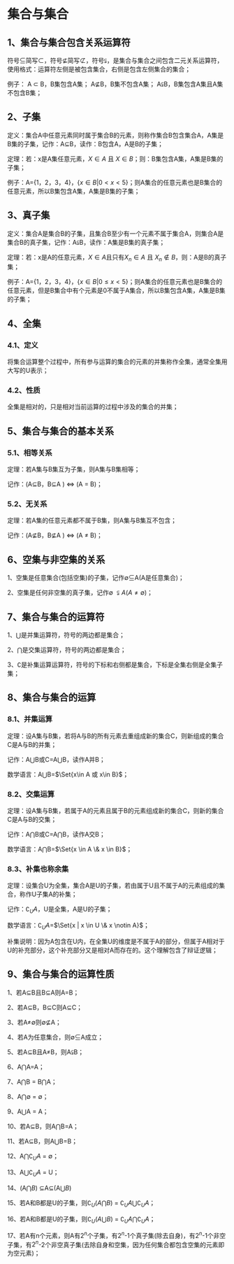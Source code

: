 # 集合与集合

## 1、集合与集合包含关系运算符
符号$\subseteq$简写$\subset$，符号$\nsubseteq$简写${⊄}$，符号$\subsetneqq$，是集合与集合之间包含二元关系运算符，使用格式：运算符左侧是被包含集合，右侧是包含左侧集合的集合；

例子：
A $\subset$ B，B集包含A集；
A$\nsubseteq$B，B集不包含A集；
A$\subsetneqq$B，B集包含A集且A集不包含B集；

## 2、子集
定义：集合A中任意元素同时属于集合B的元素，则称作集合B包含集合A，A集是B集的子集，记作：A$\subseteq$B，读作：B包含A，A是B的子集；

定理：若：x是A集任意元素，$X\in A$ 且 $X\in B$；则：B集包含A集，A集是B集的子集；

例子：A={1，2，3，4}，{$x \in B | 0<x<5$}；则A集合的任意元素也是B集合的任意元素，所以B集包含A集，A集是B集的子集；

## 3、真子集
定义：集合A是集合B的子集，且集合B至少有一个元素不属于集合A，则集合A是集合B的真子集，记作：A$\subsetneqq$B，读作：A集是B集的真子集；

定理：若：x是A的任意元素，$X\in A$且只有$X_{n}\in A$ 且 $X_{n}\notin B$，则：A是B的真子集；

例子：A={1，2，3，4}，{$x \in B | 0\leqslant x<5$}；则A集合的任意元素也是B集合的任意元素，但是B集合中有个元素是0不属于A集合，所以B集包含A集，A集是B集的子集；

## 4、全集
### 4.1、定义
将集合运算整个过程中，所有参与运算的集合的元素的并集称作全集，通常全集用大写的U表示；

### 4.2、性质
全集是相对的，只是相对当前运算的过程中涉及的集合的并集；

## 5、集合与集合的基本关系
### 5.1、相等关系
定理：若A集与B集互为子集，则A集与B集相等；

记作：(A$\subseteq$B，B$\subseteq$A ) $\Leftrightarrow$ (A = B)；

### 5.2、无关系
定理：若A集的任意元素都不属于B集，则A集与B集互不包含；

记作：(A$\nsubseteq$B，B$\nsubseteq$A ) $\Leftrightarrow$ (A $\ne$ B)；

## 6、空集与非空集的关系
1、空集是任意集合(包括空集)的子集，记作$\emptyset$$\subseteq$A(A是任意集合)；

2、空集是任何非空集的真子集，记作$\emptyset$ $\subsetneqq A(A\ne \emptyset)$；

## 7、集合与集合的运算符
1、$\bigcup$是并集运算符，符号的两边都是集合；

2、$\bigcap$是交集运算符，符号的两边都是集合；

3、$\complement$是补集运算运算符，符号的下标和右侧都是集合，下标是全集右侧是全集子集；

## 8、集合与集合的运算
### 8.1、并集运算
定理：设A集与B集，若将A与B的所有元素去重组成新的集合C，则新组成的集合C是A与B的并集；

记作：A$\bigcup$B或C=A$\bigcup$B，读作A并B；

数学语言：A$\bigcup$B=$\Set{x\in A 或 x\in B}$；

### 8.2、交集运算
定理：设A集与B集，若属于A的元素且属于B的元素组成新的集合C，则新的集合C是A与B的交集；

记作：A$\bigcap$B或C=A$\bigcap$B，读作A交B；

数学语言：A$\bigcap$B=$\Set{x \in A \& x \in B}$；

### 8.3、补集也称余集
定理：设集合U为全集，集合A是U的子集，若由属于U且不属于A的元素组成的集合，称作U子集A的补集；

记作：$\complement_{U}A$，U是全集，A是U的子集；

数学语言：$\complement_{U}A$=$\Set{x | x \in U \& x \notin A}$；

补集说明：因为A包含在U内，在全集U的维度是不属于A的部分，但属于A相对于U的补充部分，这个补充部分又是相对A而存在的。这个理解包含了辩证逻辑；

## 9、集合与集合的运算性质
1、若A$\subseteq$B且B$\subseteq$A则A=B；

2、若A$\subseteq$B，B$\subseteq$C则A$\subseteq$C；

3、若A$\ne$$\emptyset$则$\emptyset$$\nsubseteq$A；

4、若A为任意集合，则$\emptyset$$\subseteq$A成立；

5、若A$\subseteq$B且A$\ne$B，则A$\subsetneqq$B；

6、A$\bigcap$A=A；

7、A$\bigcap$B = B$\bigcap$A；

8、A$\bigcap$$\emptyset$ = $\emptyset$；

9、A$\bigcup$A = A；

10、若A$\subseteq$B，则A$\bigcap$B=A；

11、若A$\subseteq$B，则A$\bigcup$B=B；

12、A$\bigcap$$\complement_{U}A$ = $\emptyset$；

13、A$\bigcup$$\complement_{U}A$ = U；

14、(A$\bigcap B$) $\subseteq$A$\subseteq$(A$\bigcup B$)

15、若A和B都是U的子集，则$\complement_{U}(A\bigcap B)$ = $\complement_{U}A$$\bigcup$$\complement_{U}A$；

16、若A和B都是U的子集，则$\complement_{U}(A\bigcup B)$ = $\complement_{U}A$$\bigcap$$\complement_{U}A$；

17、若A有n个元素，则A有$2^n$个子集，有$2^n$-1个真子集(除去自身)，有$2^n$-1个非空子集，有$2^n$-2个非空真子集(去除自身和空集，因为任何集合都包含空集的元素即为空元素)；
